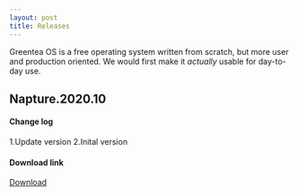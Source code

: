 ```yaml
---
layout: post
title: Releases
---
```


Greentea OS is a free operating system written from scratch, but more user and production oriented. We would first make it *actually* usable for day-to-day use.

## Napture.2020.10

#### Change log

1.Update version
2.Inital version

#### Download link

[Download](https://greenteaosforkbyrdpstudio.github.io/blog/release/Napture.2020.10/greenteaos-uefi64.iso)
